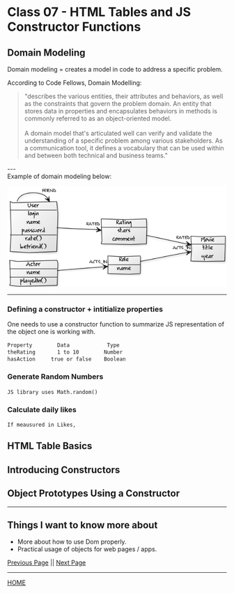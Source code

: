 # Class 07 - HTML Tables and JS Constructor Functions

## Domain Modeling

Domain modeling = creates a model in code to address a specific problem.

According to Code Fellows, Domain Modelling:

> "describes the various entities, their attributes and behaviors, as well as the constraints that govern the problem domain. An entity that stores data in properties and encapsulates behaviors in methods is commonly referred to as an object-oriented model.<br><br>A domain model that's articulated well can verify and validate the understanding of a specific problem among various stakeholders. As a communication tool, it defines a vocabulary that can be used within and between both technical and business teams."

---<br>
Example of domain modeling below:

![Domain Model image]( domainmodel.png)

---

### Defining a constructor + intitialize properties

One needs to use a constructor function to summarize JS representation of the object one is working with.

    Property        Data            Type
    theRating       1 to 10        Number
    hasAction     true or false    Boolean

### Generate Random Numbers

    JS library uses Math.random()

### Calculate daily likes

    If meausured in Likes, 

## HTML Table Basics


## Introducing Constructors


## Object Prototypes Using a Constructor


---

## Things I want to know more about

- More about how to use Dom properly.
- Practical usage of objects for web pages / apps.

[Previous Page](https://tomgtaylor.github.io/reading-notes2/class-06)    ||    [Next Page](https://tomgtaylor.github.io/reading-notes2/class-08) <br>

---
[HOME](https://tomgtaylor.github.io/reading-notes2) <br>
